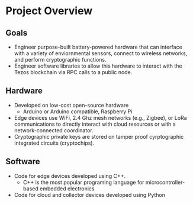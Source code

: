 # Project Overview

## Goals
* Engineer purpose-built battery-powered hardware that can interface with a variety of enviornmental sensors, connect to wireless networks, and perform cryptographic functions.
* Engineer software libraries to allow this hardware to interact with the Tezos blockchain via RPC calls to a public node. 

## Hardware
* Developed on low-cost open-source hardware
  - Arduino or Arduino compatible, Raspberry Pi
* Edge devices use WiFi, 2.4 Ghz mesh networks (e.g., Zigbee), or LoRa communications to directly interact with cloud resources or with a network-connected coordinator.
* Cryptographic private keys are stored on tamper proof cyrptographic integrated circuits (cryptochips).

## Software
* Code for edge devices developed using C++.
  - C++ is the most popular programing language for microcontroller-based embedded electronics 
* Code for cloud and collector devices developed using Python

